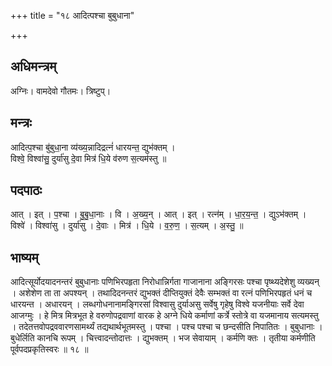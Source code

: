 +++
title = "१८ आदित्पश्चा बुबुधाना"

+++
## अधिमन्त्रम्
अग्निः। वामदेवो गौतमः। त्रिष्टुप्।

## मन्त्रः
आदित्प॒श्चा बु॑बुधा॒ना व्य॑ख्य॒न्नादिद्रत्नं॑ धारयन्त॒ द्युभ॑क्तम् ।  
विश्वे॒ विश्वा॑सु॒ दुर्या॑सु दे॒वा मित्र॑ धि॒ये व॑रुण स॒त्यम॑स्तु ॥

## पदपाठः
आत् । इत् । प॒श्चा । बु॒बु॒धा॒नाः । वि । अ॒ख्य॒न् । आत् । इत् । रत्न॑म् । धा॒र॒य॒न्त॒ । द्युऽभ॑क्तम् ।  
विश्वे॑ । विश्वा॑सु । दुर्या॑सु । दे॒वाः । मित्र॑ । धि॒ये । व॒रु॒ण॒ । स॒त्यम् । अ॒स्तु॒ ॥

## भाष्यम्
आदित्सूर्योदयादनन्तरं बुबुधानाः पणिभिरपहृता निरोधान्निर्गता गाजानाना अङ्गिरसः पश्चा पृष्थ्यदेशेशु व्यख्यन् । अशेशेण ता ता अपश्यन् । तथादिदनन्तरं द्युभक्तं दीप्तियुक्तं देवैः सम्भक्तं वा रत्नं पणिभिरपहृतं धनं च धारयन्त । अधारयन् । लब्धगोधनानामङ्गिरसां विश्वासु दुर्याअसु सर्वेषु गृहेषु विश्वे यजनीयाः सर्वे देवा आजग्मुः । हे मित्र मित्रभूत हे वरुणोपद्रवाणां वारक हे अग्ने धिये कर्माणां कर्त्रे स्तोत्रे वा यजमानाय सत्यमस्तु । तदेतत्तवोपद्रववारणसामर्थ्यं तद्यथार्थभूतमस्तु । पश्चा । पश्च पश्चा च छन्दसीति निपातितः । बुबुधानाः । बुधेर्लिति कानचि रूपम् । चित्त्वादन्तोदात्तः । द्युभक्तम् । भज सेवायाम् । कर्मणि क्तः । तृतीया कर्मणीति पूर्वपदप्रकृतिस्वरः ॥ १८ ॥